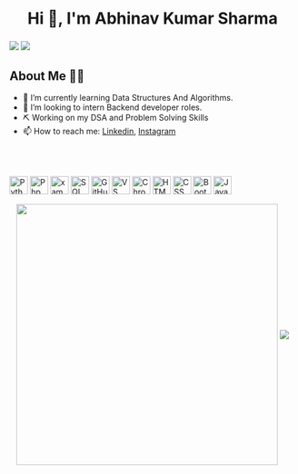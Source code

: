 <h1 align="center">Hi 👋, I'm Abhinav Kumar Sharma</h1>
<h3 align="center"></h3>
 <a href="https://www.linkedin.com/in/abhinav-kumar-sharma-5a7aa5159/" target="_blank"><img src="https://img.shields.io/badge/linkedin-%230077B5.svg?&style=for-the-badge&logo=linkedin&logoColor=white" /></a>
  <a href="https://www.instagram.com/_abhinav_.sharma/" target="_blank"><img src="https://img.shields.io/badge/instagram-%23E4405F.svg?&style=for-the-badge&logo=instagram&logoColor=white"></a>
<!--   <a href="https://snehil.dev"  target="_blank"><img src="portfolio.svg"></a> -->
<!--   <img src="https://badges.pufler.dev/visits/SneakySensei/SneakySensei?style=for-the-badge" /> -->

<!-- <img align="right" src="https://github-readme-streak-stats.herokuapp.com/?user=abhinav12886
&theme=dark" /> -->

## About Me 👨‍🎓
- 🌱 I’m currently learning Data Structures And Algorithms. 
- 👯 I’m looking to intern Backend developer roles.
- ⛏️ Working on my DSA and Problem Solving Skills
- 📫 How to reach me: <a href="https://www.linkedin.com/in/abhinav-kumar-sharma-5a7aa5159/">Linkedin</a>, <a href="https://www.instagram.com/_abhinav_.sharma/">Instagram</a>

<br><br><br>
<img src="https://snehil.dev/images/svg/python.svg" title="Python" height="32" width="32" />
<img src="https://www.php.net/images/logos/new-php-logo.svg" title="Php" height="32" width="32" />
<img src="https://upload.wikimedia.org/wikipedia/commons/0/03/Xampp_logo.svg" title="xampp" height="32" width="32" />
<img src="https://snehil.dev/images/svg/sql.svg" title="SQL" height="32" width="32" />
<img src="https://snehil.dev/images/svg/github.svg" title="GitHub" height="32" width="32" />
<img src="https://snehil.dev/images/svg/vscode.svg" title="VS Code" height="32" width="32" />
<img src="https://snehil.dev/images/svg/chrome.svg" title="Chrome Dev Tools" height="32" width="32" />
<img src="https://snehil.dev/images/svg/html.svg" title="HTML" height="32" width="32" />
<img src="https://snehil.dev/images/svg/css.svg" title="CSS" height="32" width="32" />
<img src="https://snehil.dev/images/svg/bootstrap.svg" title="Bootstrap" height="32" width="32" />
<img src="https://snehil.dev/images/svg/javascript.svg" title="JavaScript" height="32" width="32" />
<br>

<p align="center">
  <img align="center" src="https://github-readme-stats.vercel.app/api?username=abhinav12886&theme=tokyonight&count_private=true&include_all_commits=true&show_icons=true&custom_title=%23%20GitHub%20Stats%20%E2%9C%85" width="460" />
  <img align="center" src="https://github-readme-stats.vercel.app/api/top-langs/?username=abhinav12886&theme=tokyonight&layout=compact&langs_count=10&custom_title=%23%20Most%20Used%20Languages%20%F0%9F%91%A8%F0%9F%8F%BD%E2%80%8D%F0%9F%92%BB" />
</p>
